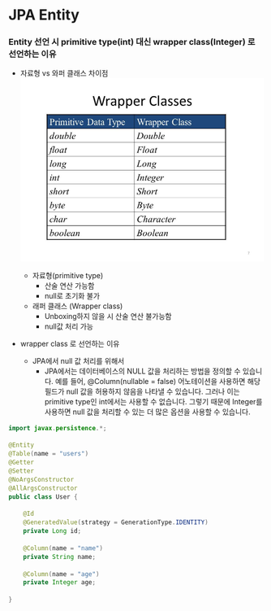 # JPA Entity

### Entity 선언 시 primitive type(int) 대신 wrapper class(Integer) 로 선언하는 이유
- 자료형 vs 와퍼 클래스 차이점
![image](../img/Wrapper%20Classes.jpg)
  - 자료형(primitive type)
    - 산술 연산 가능함
    - null로 초기화 불가
  - 래퍼 클래스 (Wrapper class)
    - Unboxing하지 않을 시 산술 연산 불가능함
    - null값 처리 가능<br>

- wrapper class 로 선언하는 이유
  - JPA에서 null 값 처리를 위해서
    - JPA에서는 데이터베이스의 NULL 값을 처리하는 방법을 정의할 수 있습니다. 예를 들어, @Column(nullable = false) 어노테이션을 사용하면 해당 필드가 null 값을 허용하지 않음을 나타낼 수 있습니다. 그러나 이는 primitive type인 int에서는 사용할 수 없습니다. 그렇기 때문에 Integer를 사용하면 null 값을 처리할 수 있는 더 많은 옵션을 사용할 수 있습니다.

```java
import javax.persistence.*;

@Entity
@Table(name = "users")
@Getter
@Setter
@NoArgsConstructor
@AllArgsConstructor
public class User {

    @Id
    @GeneratedValue(strategy = GenerationType.IDENTITY)
    private Long id;

    @Column(name = "name")
    private String name;

    @Column(name = "age")
    private Integer age;

}
```
